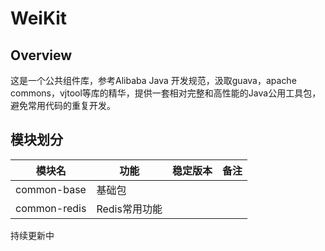 # WeiKit

## Overview
这是一个公共组件库，参考Alibaba Java 开发规范，汲取guava，apache commons，vjtool等库的精华，提供一套相对完整和高性能的Java公用工具包，避免常用代码的重复开发。

## 模块划分
|模块名|功能|稳定版本|备注|
|---|---|---|---|
|common-base|基础包|||
|common-redis|Redis常用功能|||

持续更新中


